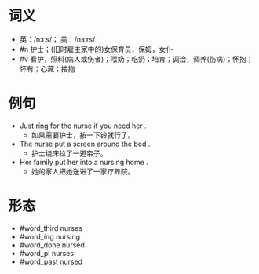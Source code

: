 # 词义
- 英：/nɜːs/； 美：/nɜːrs/
- #n 护士；(旧时雇主家中的)女保育员，保姆，女仆
- #v 看护，照料(病人或伤者)；喂奶；吃奶；培育；调治，调养(伤病)；怀抱；怀有；心藏；搂抱
# 例句
- Just ring for the nurse if you need her .
	- 如果需要护士，按一下铃就行了。
- The nurse put a screen around the bed .
	- 护士绕床拉了一道帘子。
- Her family put her into a nursing home .
	- 她的家人把她送进了一家疗养院。
# 形态
- #word_third nurses
- #word_ing nursing
- #word_done nursed
- #word_pl nurses
- #word_past nursed
